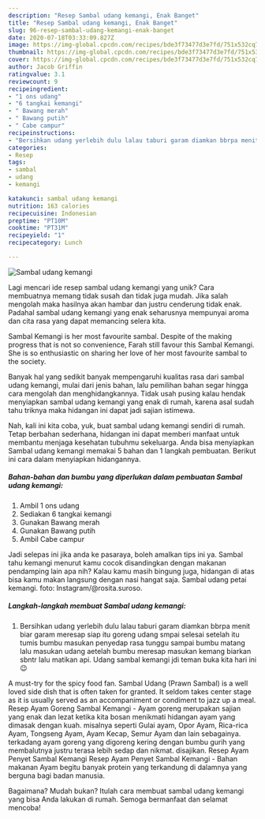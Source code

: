 ```yaml
---
description: "Resep Sambal udang kemangi, Enak Banget"
title: "Resep Sambal udang kemangi, Enak Banget"
slug: 96-resep-sambal-udang-kemangi-enak-banget
date: 2020-07-18T03:33:09.827Z
image: https://img-global.cpcdn.com/recipes/bde3f73477d3e7fd/751x532cq70/sambal-udang-kemangi-foto-resep-utama.jpg
thumbnail: https://img-global.cpcdn.com/recipes/bde3f73477d3e7fd/751x532cq70/sambal-udang-kemangi-foto-resep-utama.jpg
cover: https://img-global.cpcdn.com/recipes/bde3f73477d3e7fd/751x532cq70/sambal-udang-kemangi-foto-resep-utama.jpg
author: Jacob Griffin
ratingvalue: 3.1
reviewcount: 9
recipeingredient:
- "1 ons udang"
- "6 tangkai kemangi"
- " Bawang merah"
- " Bawang putih"
- " Cabe campur"
recipeinstructions:
- "Bersihkan udang yerlebih dulu lalau taburi garam diamkan bbrpa menit biar garam meresap siap itu goreng udang smpai selesai setelah itu tumis bumbu masukan penyedap rasa tunggu sampai bumbu matang lalu masukan udang aetelah bumbu meresap masukan kemang biarkan sbntr lalu matikan api. Udang sambal kemangi jdi teman buka kita hari ini😉"
categories:
- Resep
tags:
- sambal
- udang
- kemangi

katakunci: sambal udang kemangi 
nutrition: 163 calories
recipecuisine: Indonesian
preptime: "PT10M"
cooktime: "PT31M"
recipeyield: "1"
recipecategory: Lunch

---
```



![Sambal udang kemangi](https://img-global.cpcdn.com/recipes/bde3f73477d3e7fd/751x532cq70/sambal-udang-kemangi-foto-resep-utama.jpg)

Lagi mencari ide resep sambal udang kemangi yang unik? Cara membuatnya memang tidak susah dan tidak juga mudah. Jika salah mengolah maka hasilnya akan hambar dan justru cenderung tidak enak. Padahal sambal udang kemangi yang enak seharusnya mempunyai aroma dan cita rasa yang dapat memancing selera kita.

Sambal Kemangi is her most favourite sambal. Despite of the making progress that is not so convenience, Farah still favour this Sambal Kemangi. She is so enthusiastic on sharing her love of her most favourite sambal to the society.

Banyak hal yang sedikit banyak mempengaruhi kualitas rasa dari sambal udang kemangi, mulai dari jenis bahan, lalu pemilihan bahan segar hingga cara mengolah dan menghidangkannya. Tidak usah pusing kalau hendak menyiapkan sambal udang kemangi yang enak di rumah, karena asal sudah tahu triknya maka hidangan ini dapat jadi sajian istimewa.


Nah, kali ini kita coba, yuk, buat sambal udang kemangi sendiri di rumah. Tetap berbahan sederhana, hidangan ini dapat memberi manfaat untuk membantu menjaga kesehatan tubuhmu sekeluarga. Anda bisa menyiapkan Sambal udang kemangi memakai 5 bahan dan 1 langkah pembuatan. Berikut ini cara dalam menyiapkan hidangannya.

<!--inarticleads1-->

##### Bahan-bahan dan bumbu yang diperlukan dalam pembuatan Sambal udang kemangi:

1. Ambil 1 ons udang
1. Sediakan 6 tangkai kemangi
1. Gunakan  Bawang merah
1. Gunakan  Bawang putih
1. Ambil  Cabe campur


Jadi selepas ini jika anda ke pasaraya, boleh amalkan tips ini ya. Sambal tahu kemangi menurut kamu cocok disandingkan dengan makanan pendamping lain apa nih? Kalau kamu masih bingung juga, hidangan di atas bisa kamu makan langsung dengan nasi hangat saja. Sambal udang petai kemangi. foto: Instagram/@rosita.suroso. 

<!--inarticleads2-->

##### Langkah-langkah membuat Sambal udang kemangi:

1. Bersihkan udang yerlebih dulu lalau taburi garam diamkan bbrpa menit biar garam meresap siap itu goreng udang smpai selesai setelah itu tumis bumbu masukan penyedap rasa tunggu sampai bumbu matang lalu masukan udang aetelah bumbu meresap masukan kemang biarkan sbntr lalu matikan api. Udang sambal kemangi jdi teman buka kita hari ini😉


A must-try for the spicy food fan. Sambal Udang (Prawn Sambal) is a well loved side dish that is often taken for granted. It seldom takes center stage as it is usually served as an accompaniment or condiment to jazz up a meal. Resep Ayam Goreng Sambal Kemangi - Ayam goreng merupakan sajian yang enak dan lezat ketika kita bosan menikmati hidangan ayam yang dimasak dengan kuah. misalnya seperti Gulai ayam, Opor Ayam, Rica-rica Ayam, Tongseng Ayam, Ayam Kecap, Semur Ayam dan lain sebagainya. terkadang ayam goreng yang digoreng kering dengan bumbu gurih yang membalutnya justru terasa lebih sedap dan nikmat. disajikan. Resep Ayam Penyet Sambal Kemangi Resep Ayam Penyet Sambal Kemangi - Bahan makanan Ayam begitu banyak protein yang terkandung di dalamnya yang berguna bagi badan manusia. 

Bagaimana? Mudah bukan? Itulah cara membuat sambal udang kemangi yang bisa Anda lakukan di rumah. Semoga bermanfaat dan selamat mencoba!
